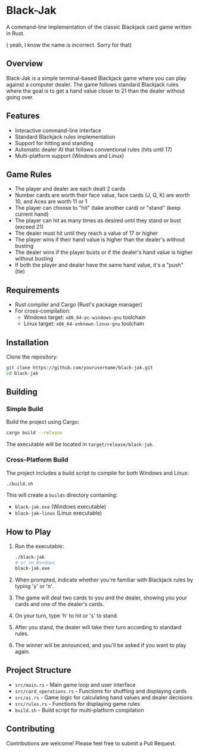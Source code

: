 # Black-Jak

A command-line implementation of the classic Blackjack card game written in Rust.

( yeah, I know the name is incorrect. Sorry for that)

## Overview

Black-Jak is a simple terminal-based Blackjack game where you can play against a computer dealer. The game follows standard Blackjack rules where the goal is to get a hand value closer to 21 than the dealer without going over.

## Features

- Interactive command-line interface
- Standard Blackjack rules implementation
- Support for hitting and standing
- Automatic dealer AI that follows conventional rules (hits until 17)
- Multi-platform support (Windows and Linux)

## Game Rules

- The player and dealer are each dealt 2 cards
- Number cards are worth their face value, face cards (J, Q, K) are worth 10, and Aces are worth 11 or 1
- The player can choose to "hit" (take another card) or "stand" (keep current hand)
- The player can hit as many times as desired until they stand or bust (exceed 21)
- The dealer must hit until they reach a value of 17 or higher
- The player wins if their hand value is higher than the dealer's without busting
- The dealer wins if the player busts or if the dealer's hand value is higher without busting
- If both the player and dealer have the same hand value, it's a "push" (tie)

## Requirements

- Rust compiler and Cargo (Rust's package manager)
- For cross-compilation:
  - Windows target: `x86_64-pc-windows-gnu` toolchain
  - Linux target: `x86_64-unknown-linux-gnu` toolchain

## Installation

Clone the repository:

```bash
git clone https://github.com/yourusername/black-jak.git
cd black-jak
```

## Building

### Simple Build

Build the project using Cargo:

```bash
cargo build --release
```

The executable will be located in `target/release/black-jak`.

### Cross-Platform Build

The project includes a build script to compile for both Windows and Linux:

```bash
./build.sh
```

This will create a `builds` directory containing:
- `black-jak.exe` (Windows executable)
- `black-jak-linux` (Linux executable)

## How to Play

1. Run the executable:
   ```bash
   ./black-jak
   # or on Windows
   black-jak.exe
   ```

2. When prompted, indicate whether you're familiar with Blackjack rules by typing 'y' or 'n'.

3. The game will deal two cards to you and the dealer, showing you your cards and one of the dealer's cards.

4. On your turn, type 'h' to hit or 's' to stand.

5. After you stand, the dealer will take their turn according to standard rules.

6. The winner will be announced, and you'll be asked if you want to play again.

## Project Structure

- `src/main.rs` - Main game loop and user interface
- `src/card_operations.rs` - Functions for shuffling and displaying cards
- `src/ai.rs` - Game logic for calculating hand values and dealer decisions
- `src/rules.rs` - Functions for displaying game rules
- `build.sh` - Build script for multi-platform compilation


## Contributing

Contributions are welcome! Please feel free to submit a Pull Request.
